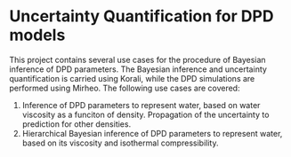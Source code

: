 # Uncertainty Quantification for DPD models
This project contains several use cases for the procedure of Bayesian inference of DPD parameters. The Bayesian inference and uncertainty quantification is carried using Korali, while the DPD simulations are performed using Mirheo.
The following use cases are covered:
1. Inference of DPD parameters to represent water, based on water viscosity as a funciton of density. Propagation of the uncertainty to prediction for other densities.
2. Hierarchical Bayesian inference of DPD parameters to represent water, based on its viscosity and isothermal compressibility. 
